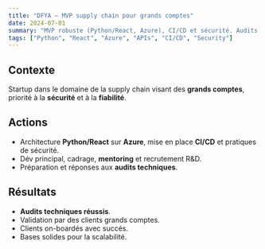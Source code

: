 ```yaml
---
title: "DFYA — MVP supply chain pour grands comptes"
date: 2024-07-01
summary: "MVP robuste (Python/React, Azure), CI/CD et sécurité. Audits techniques grands comptes réussis."
tags: ["Python", "React", "Azure", "APIs", "CI/CD", "Security"]
---
```


## Contexte
Startup dans le domaine de la supply chain visant des **grands comptes**, priorité à la **sécurité** et à la **fiabilité**.

## Actions
- Architecture **Python/React** sur **Azure**, mise en place **CI/CD** et pratiques de sécurité.
- Dév principal, cadrage, **mentoring** et recrutement R&D.
- Préparation et réponses aux **audits techniques**.

## Résultats
- **Audits techniques réussis**.
- Validation par des clients grands comptes.
- Clients on-boardés avec succés.
- Bases solides pour la scalabilité.
